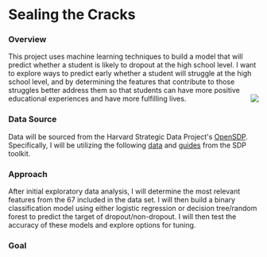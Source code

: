# Sealing the Cracks

### Overview

This project uses machine learning techniques to build a model that will predict whether a student is likely to dropout at the high school level. I want to explore ways to predict early whether a student will struggle at the high school level, and by determining the features that contribute to those struggles better address them so that students can have more positive educational experiences and have more fulfilling lives. <img style="float: right;" src="https://drive.google.com/file/d/1LoqwiY4U-_rc-ZzDGK-671Mx77Cc5MPv/view">

### Data Source

Data will be sourced from the Harvard Strategic Data Project's [OpenSDP](https://sdp.cepr.harvard.edu/opensdp). Specifically, I will be utilizing the following [data](https://github.com/OpenSDP/predicting_dropouts/tree/master/data) and [guides](https://hwpi.harvard.edu/files/sdp/files/sdp-toolkit-cg-data-linking-guide.pdf) from the SDP toolkit.

### Approach

After initial exploratory data analysis, I will determine the most relevant features from the 67 included in the data set. I will then build a binary classification model using either logistic regression or decision tree/random forest to predict the target of dropout/non-dropout. I will then test the accuracy of these models and explore options for tuning.

### Goal


